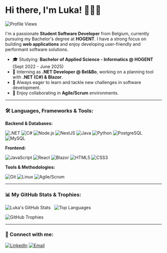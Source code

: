 # Hi there, I'm Luka! 👋🇧🇪 
![Profile Views](https://komarev.com/ghpvc/?username=LukaDeserranno&color=blueviolet&style=for-the-badge)

I'm a passionate **Student Software Developer** from Belgium, currently pursuing my Bachelor's degree at **HOGENT**.
I have a strong focus on building **web applications** and enjoy developing user-friendly and performant software solutions.

* 🎓 Studying: **Bachelor of Applied Science - Informatics @ HOGENT** (Sept 2022 - June 2025)
* 🔭 Interning as **.NET Developer @ Bel&Bo**, working on a planning tool with **.NET (C#) & Blazor**.
* 🌱 Always eager to learn and tackle new challenges in software development.
* 🤝 Enjoy collaborating in **Agile/Scrum** environments.



---

### 🛠️ Languages, Frameworks & Tools:

**Backend & Databases:**

<p align="left">
  <img src="https://img.shields.io/badge/.NET-512BD4?style=for-the-badge&logo=dotnet&logoColor=white" alt=".NET"/>
  <img src="https://img.shields.io/badge/C%23-239120?style=for-the-badge&logo=c-sharp&logoColor=white" alt="C#"/>
  <img src="https://img.shields.io/badge/Node.js-339933?style=for-the-badge&logo=nodedotjs&logoColor=white" alt="Node.js"/>
  <img src="https://img.shields.io/badge/NestJS-E0234E?style=for-the-badge&logo=nestjs&logoColor=white" alt="NestJS"/>
  <img src="https://img.shields.io/badge/Java-ED8B00?style=for-the-badge&logo=openjdk&logoColor=white" alt="Java"/>
  <img src="https://img.shields.io/badge/Python-3776AB?style=for-the-badge&logo=python&logoColor=white" alt="Python"/>
  <img src="https://img.shields.io/badge/PostgreSQL-4169E1?style=for-the-badge&logo=postgresql&logoColor=white" alt="PostgreSQL"/>
  <img src="https://img.shields.io/badge/MySQL-4479A1?style=for-the-badge&logo=mysql&logoColor=white" alt="MySQL"/>
</p>

**Frontend:**

<p align="left">
  <img src="https://img.shields.io/badge/JavaScript-F7DF1E?style=for-the-badge&logo=javascript&logoColor=black" alt="JavaScript"/>
  <img src="https://img.shields.io/badge/React-61DAFB?style=for-the-badge&logo=react&logoColor=black" alt="React"/>
  <img src="https://img.shields.io/badge/Blazor-512BD4?style=for-the-badge&logo=blazor&logoColor=white" alt="Blazor"/>
  <img src="https://img.shields.io/badge/HTML5-E34F26?style=for-the-badge&logo=html5&logoColor=white" alt="HTML5"/>
  <img src="https://img.shields.io/badge/CSS3-1572B6?style=for-the-badge&logo=css3&logoColor=white" alt="CSS3"/>
</p>

**Tools & Methodologies:**

<p align="left">
  <img src="https://img.shields.io/badge/Git-F05032?style=for-the-badge&logo=git&logoColor=white" alt="Git"/>
  <img src="https://img.shields.io/badge/Linux-FCC624?style=for-the-badge&logo=linux&logoColor=black" alt="Linux"/>
  <img src="https://img.shields.io/badge/Agile/Scrum-0096D6?style=for-the-badge&logo=jira&logoColor=white" alt="Agile/Scrum"/>
</p>

---

### 📊 My GitHub Stats & Trophies:

<p align="left">
  <img src="https://github-readme-stats.vercel.app/api?username=LukaDeserranno&show_icons=true&theme=radical&rank_icon=github" alt="Luka's GitHub Stats"/>&nbsp;&nbsp;
  <img src="https://github-readme-stats.vercel.app/api/top-langs/?username=LukaDeserranno&layout=compact&theme=radical" alt="Top Languages"/>
</p>
<p align="left">
  <img src="https://github-profile-trophy.vercel.app/?username=LukaDeserranno&theme=radical&row=1&column=7&margin-w=15&margin-h=15" alt="GitHub Trophies"/>
</p>

---

### 🔗 Connect with me:

<p align="left">
  <a href="https://www.linkedin.com/in/luka-deserranno-6bb029279" target="_blank"><img src="https://img.shields.io/badge/LinkedIn-%230A66C2?style=for-the-badge&logo=linkedin&logoColor=white" alt="LinkedIn"></a>
  <a href="mailto:luka.deserranno@outlook.com"><img src="https://img.shields.io/badge/Email-0078D4?style=for-the-badge&logo=microsoft-outlook&logoColor=white" alt="Email"></a>
</p>
